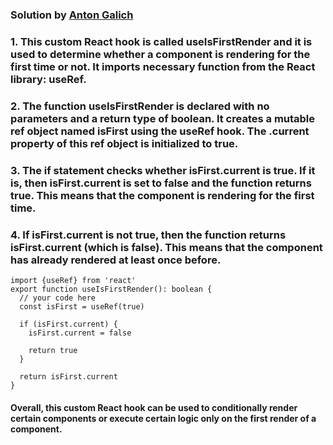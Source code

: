 ### Solution by [Anton Galich](https://github.com/GalichAnton)


### 1. This custom React hook is called useIsFirstRender and it is used to determine whether a component is rendering for the first time or not. It imports necessary function from the React library: useRef. 

### 2. The function useIsFirstRender is declared with no parameters and a return type of boolean. It creates a mutable ref object named isFirst using the useRef hook. The .current property of this ref object is initialized to true.

### 3. The if statement checks whether isFirst.current is true. If it is, then isFirst.current is set to false and the function returns true. This means that the component is rendering for the first time. 

### 4. If isFirst.current is not true, then the function returns isFirst.current (which is false). This means that the component has already rendered at least once before. 


```
import {useRef} from 'react'
export function useIsFirstRender(): boolean {
  // your code here
  const isFirst = useRef(true)

  if (isFirst.current) {
    isFirst.current = false

    return true
  }

  return isFirst.current
}
```

#### Overall, this custom React hook can be used to conditionally render certain components or execute certain logic only on the first render of a component.